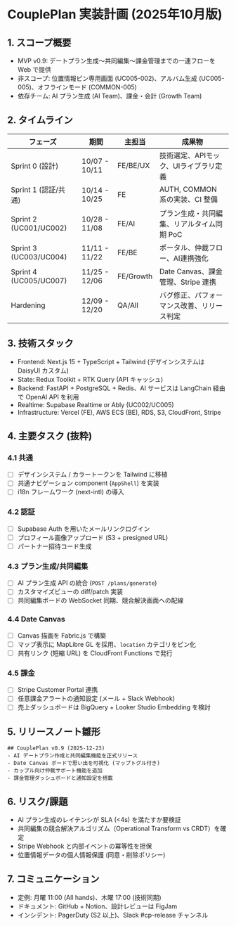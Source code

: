 ﻿# CouplePlan 実装計画 (2025年10月版)

## 1. スコープ概要
- MVP v0.9: デートプラン生成〜共同編集〜課金管理までの一連フローを Web で提供
- 非スコープ: 位置情報ピン専用画面 (UC005-002)、アルバム生成 (UC005-005)、オフラインモード (COMMON-005)
- 依存チーム: AI プラン生成 (AI Team)、課金・会計 (Growth Team)

## 2. タイムライン
| フェーズ | 期間 | 主担当 | 成果物 |
|----------|------|--------|--------|
| Sprint 0 (設計) | 10/07 - 10/11 | FE/BE/UX | 技術選定、APIモック、UIライブラリ定義 |
| Sprint 1 (認証/共通) | 10/14 - 10/25 | FE | AUTH, COMMON 系の実装、CI 整備 |
| Sprint 2 (UC001/UC002) | 10/28 - 11/08 | FE/AI | プラン生成・共同編集、リアルタイム同期 PoC |
| Sprint 3 (UC003/UC004) | 11/11 - 11/22 | FE/BE | ポータル、仲裁フロー、AI連携強化 |
| Sprint 4 (UC005/UC007) | 11/25 - 12/06 | FE/Growth | Date Canvas、課金管理、Stripe 連携 |
| Hardening | 12/09 - 12/20 | QA/All | バグ修正、パフォーマンス改善、リリース判定 |

## 3. 技術スタック
- Frontend: Next.js 15 + TypeScript + Tailwind (デザインシステムは DaisyUI カスタム)
- State: Redux Toolkit + RTK Query (API キャッシュ)
- Backend: FastAPI + PostgreSQL + Redis、AI サービスは LangChain 経由で OpenAI API を利用
- Realtime: Supabase Realtime or Ably (UC002/UC005)
- Infrastructure: Vercel (FE), AWS ECS (BE), RDS, S3, CloudFront, Stripe

## 4. 主要タスク (抜粋)
### 4.1 共通
- [ ] デザインシステム / カラートークンを Tailwind に移植
- [ ] 共通ナビゲーション component (`AppShell`) を実装
- [ ] i18n フレームワーク (next-intl) の導入

### 4.2 認証
- [ ] Supabase Auth を用いたメールリンクログイン
- [ ] プロフィール画像アップロード (S3 + presigned URL)
- [ ] パートナー招待コード生成

### 4.3 プラン生成/共同編集
- [ ] AI プラン生成 API の統合 (`POST /plans/generate`)
- [ ] カスタマイズビューの diff/patch 実装
- [ ] 共同編集ボードの WebSocket 同期、競合解決画面への配線

### 4.4 Date Canvas
- [ ] Canvas 描画を Fabric.js で構築
- [ ] マップ表示に MapLibre GL を採用、`location` カテゴリをピン化
- [ ] 共有リンク (短縮 URL) を CloudFront Functions で発行

### 4.5 課金
- [ ] Stripe Customer Portal 連携
- [ ] 任意課金アラートの通知設定 (メール + Slack Webhook)
- [ ] 売上ダッシュボードは BigQuery + Looker Studio Embedding を検討

## 5. リリースノート雛形
```
## CouplePlan v0.9 (2025-12-23)
- AI デートプラン作成と共同編集機能を正式リリース
- Date Canvas ボードで思い出を可視化 (マップトグル付き)
- カップル向け仲裁サポート機能を追加
- 課金管理ダッシュボードと通知設定を搭載
```

## 6. リスク/課題
- AI プラン生成のレイテンシが SLA (<4s) を満たすか要検証
- 共同編集の競合解決アルゴリズム（Operational Transform vs CRDT）を確定
- Stripe Webhook と内部イベントの冪等性を担保
- 位置情報データの個人情報保護 (同意・削除ポリシー)

## 7. コミュニケーション
- 定例: 月曜 11:00 (All hands)、木曜 17:00 (技術同期)
- ドキュメント: GitHub + Notion、設計レビューは FigJam
- インシデント: PagerDuty (S2 以上)、Slack #cp-release チャンネル
